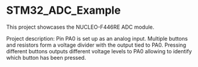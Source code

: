 # STM32_ADC_Example


 
This project showcases the NUCLEO-F446RE ADC module.

Project description: 
Pin PA0 is set up as an analog input.
Multiple buttons and resistors form a voltage divider with the output tied to PA0.
Pressing different buttons outputs different voltage levels to PA0 allowing to identify which button has been pressed.